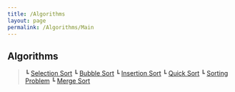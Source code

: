 ```yaml
---
title: /Algorithms
layout: page
permalink: /Algorithms/Main
---
```


## Algorithms
>┗ [Selection Sort](https://dobiisfree.github.io/Algorithms/SelectionSort)
>┗ [Bubble Sort](https://dobiisfree.github.io/Algorithms/BubbleSort)
>┗ [Insertion Sort](https://dobiisfree.github.io/Algorithms/InsertionSort)
>┗ [Quick Sort](https://dobiisfree.github.io/Algorithms/QuickSort)
>┗ [Sorting Problem](https://dobiisfree.github.io/Algorithms/BasicSortingProblem)
>┗ [Merge Sort](https://dobiisfree.github.io/Algorithms/MergeSort)

